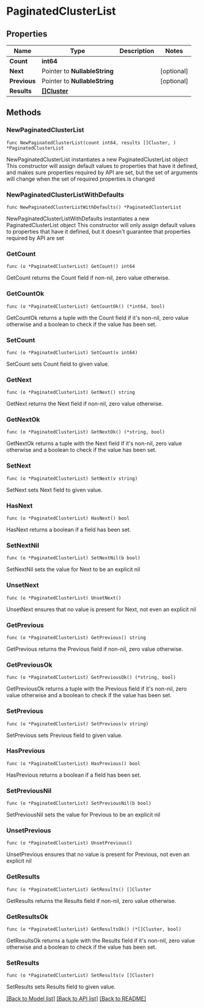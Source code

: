 # PaginatedClusterList

## Properties

Name | Type | Description | Notes
------------ | ------------- | ------------- | -------------
**Count** | **int64** |  | 
**Next** | Pointer to **NullableString** |  | [optional] 
**Previous** | Pointer to **NullableString** |  | [optional] 
**Results** | [**[]Cluster**](Cluster.md) |  | 

## Methods

### NewPaginatedClusterList

`func NewPaginatedClusterList(count int64, results []Cluster, ) *PaginatedClusterList`

NewPaginatedClusterList instantiates a new PaginatedClusterList object
This constructor will assign default values to properties that have it defined,
and makes sure properties required by API are set, but the set of arguments
will change when the set of required properties is changed

### NewPaginatedClusterListWithDefaults

`func NewPaginatedClusterListWithDefaults() *PaginatedClusterList`

NewPaginatedClusterListWithDefaults instantiates a new PaginatedClusterList object
This constructor will only assign default values to properties that have it defined,
but it doesn't guarantee that properties required by API are set

### GetCount

`func (o *PaginatedClusterList) GetCount() int64`

GetCount returns the Count field if non-nil, zero value otherwise.

### GetCountOk

`func (o *PaginatedClusterList) GetCountOk() (*int64, bool)`

GetCountOk returns a tuple with the Count field if it's non-nil, zero value otherwise
and a boolean to check if the value has been set.

### SetCount

`func (o *PaginatedClusterList) SetCount(v int64)`

SetCount sets Count field to given value.


### GetNext

`func (o *PaginatedClusterList) GetNext() string`

GetNext returns the Next field if non-nil, zero value otherwise.

### GetNextOk

`func (o *PaginatedClusterList) GetNextOk() (*string, bool)`

GetNextOk returns a tuple with the Next field if it's non-nil, zero value otherwise
and a boolean to check if the value has been set.

### SetNext

`func (o *PaginatedClusterList) SetNext(v string)`

SetNext sets Next field to given value.

### HasNext

`func (o *PaginatedClusterList) HasNext() bool`

HasNext returns a boolean if a field has been set.

### SetNextNil

`func (o *PaginatedClusterList) SetNextNil(b bool)`

 SetNextNil sets the value for Next to be an explicit nil

### UnsetNext
`func (o *PaginatedClusterList) UnsetNext()`

UnsetNext ensures that no value is present for Next, not even an explicit nil
### GetPrevious

`func (o *PaginatedClusterList) GetPrevious() string`

GetPrevious returns the Previous field if non-nil, zero value otherwise.

### GetPreviousOk

`func (o *PaginatedClusterList) GetPreviousOk() (*string, bool)`

GetPreviousOk returns a tuple with the Previous field if it's non-nil, zero value otherwise
and a boolean to check if the value has been set.

### SetPrevious

`func (o *PaginatedClusterList) SetPrevious(v string)`

SetPrevious sets Previous field to given value.

### HasPrevious

`func (o *PaginatedClusterList) HasPrevious() bool`

HasPrevious returns a boolean if a field has been set.

### SetPreviousNil

`func (o *PaginatedClusterList) SetPreviousNil(b bool)`

 SetPreviousNil sets the value for Previous to be an explicit nil

### UnsetPrevious
`func (o *PaginatedClusterList) UnsetPrevious()`

UnsetPrevious ensures that no value is present for Previous, not even an explicit nil
### GetResults

`func (o *PaginatedClusterList) GetResults() []Cluster`

GetResults returns the Results field if non-nil, zero value otherwise.

### GetResultsOk

`func (o *PaginatedClusterList) GetResultsOk() (*[]Cluster, bool)`

GetResultsOk returns a tuple with the Results field if it's non-nil, zero value otherwise
and a boolean to check if the value has been set.

### SetResults

`func (o *PaginatedClusterList) SetResults(v []Cluster)`

SetResults sets Results field to given value.



[[Back to Model list]](../README.md#documentation-for-models) [[Back to API list]](../README.md#documentation-for-api-endpoints) [[Back to README]](../README.md)


